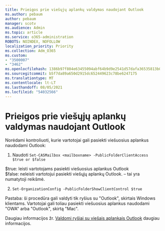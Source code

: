 ```yaml
---
title: Prieigos prie viešųjų aplankų valdymas naudojant Outlook
ms.author: pebaum
author: pebaum
manager: scotv
ms.audience: Admin
ms.topic: article
ms.service: o365-administration
ROBOTS: NOINDEX, NOFOLLOW
localization_priority: Priority
ms.collection: Adm_O365
ms.custom:
- "3500007"
- "3462"
ms.openlocfilehash: 1386b97f804e63455094abf64b9d9e2541d57dafa36535813b0d7689e0ce2966
ms.sourcegitcommit: b5f7da89a650d2915dc652449623c78be6247175
ms.translationtype: MT
ms.contentlocale: lt-LT
ms.lasthandoff: 08/05/2021
ms.locfileid: "54032566"
---
```

# <a name="control-access-to-public-folders-using-outlook"></a>Prieigos prie viešųjų aplankų valdymas naudojant Outlook

Norėdami kontroliuoti, kurie vartotojai gali pasiekti viešuosius aplankus naudodami Outlook:

1. Naudoti `Set-CASMailbox <mailboxname> -PublicFolderClientAccess $true or $false`

$true: leisti vartotojams pasiekti viešuosius aplankus Outlook  
$false: neleisti vartotojui pasiekti viešųjų aplankų Outlook. – tai yra numatytoji reikšmė.  

2. `Set-OrganizationConfig -PublicFolderShowClientControl $true`

Pastaba: ši procedūra gali valdyti tik ryšius su "Outlook", skirtais Windows klientams. Vartotojai gali toliau pasiekti viešuosius aplankus naudodami "OWA" arba "Outlook", skirtą "Mac".

Daugiau informacijos žr. [Valdomi ryšiai su viešais aplankais Outlook](https://aka.ms/controlpf) daugiau informacijos.
